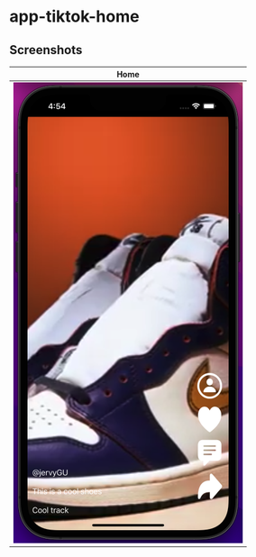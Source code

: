 # app-tiktok-home

## Screenshots

| Home | 
| --- |  
| ![](https://github.com/jervygu/app-tiktok-home/blob/main/Screen%20Shot%202022-08-10%20at%204.54.10%20PM.png)|
